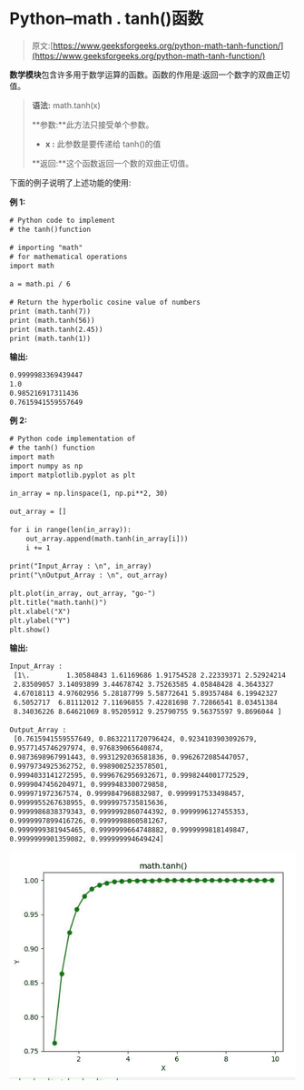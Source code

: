 # Python–math . tanh()函数

> 原文:[https://www.geeksforgeeks.org/python-math-tanh-function/](https://www.geeksforgeeks.org/python-math-tanh-function/)

**数学模块**包含许多用于数学运算的函数。函数的作用是:返回一个数字的双曲正切值。

> **语法:** math.tanh(x)
> 
> **参数:**此方法只接受单个参数。
> 
> *   **x :** 此参数是要传递给 tanh()的值
> 
> **返回:**这个函数返回一个数的双曲正切值。

下面的例子说明了上述功能的使用:

**例 1:**

```
# Python code to implement
# the tanh()function

# importing "math"
# for mathematical operations  
import math  

a = math.pi / 6

# Return the hyperbolic cosine value of numbers 
print (math.tanh(7))
print (math.tanh(56))
print (math.tanh(2.45))
print (math.tanh(1))
```

**输出:**

```
0.9999983369439447
1.0
0.985216917311436
0.7615941559557649

```

**例 2:**

```
# Python code implementation of 
# the tanh() function
import math 
import numpy as np 
import matplotlib.pyplot as plt  

in_array = np.linspace(1, np.pi**2, 30) 

out_array = [] 

for i in range(len(in_array)): 
    out_array.append(math.tanh(in_array[i])) 
    i += 1

print("Input_Array : \n", in_array)  
print("\nOutput_Array : \n", out_array)  

plt.plot(in_array, out_array, "go-")  
plt.title("math.tanh()")  
plt.xlabel("X")  
plt.ylabel("Y")  
plt.show() 
```

**输出:**

```
Input_Array : 
 [1\.         1.30584843 1.61169686 1.91754528 2.22339371 2.52924214
 2.83509057 3.14093899 3.44678742 3.75263585 4.05848428 4.3643327
 4.67018113 4.97602956 5.28187799 5.58772641 5.89357484 6.19942327
 6.5052717  6.81112012 7.11696855 7.42281698 7.72866541 8.03451384
 8.34036226 8.64621069 8.95205912 9.25790755 9.56375597 9.8696044 ]

Output_Array : 
 [0.7615941559557649, 0.8632211720796424, 0.9234103903092679, 0.9577145746297974, 0.976839065640874, 
0.9873698967991443, 0.9931292036581836, 0.9962672085447057, 0.9979734925362752, 0.9989002523578501, 
0.9994033141272595, 0.9996762956932671, 0.9998244001772529, 0.9999047456204971, 0.9999483300729858, 
0.999971972367574, 0.9999847968832987, 0.9999917533498457, 0.9999955267638955, 0.9999975735815636, 
0.9999986838379343, 0.9999992860744392, 0.9999996127455353, 0.9999997899416726, 0.9999998860581267, 
0.9999999381945465, 0.9999999664748882, 0.9999999818149847, 0.9999999901359082, 0.999999994649424]

```

![](img/6de616998261b208e9c67c3a9e3fab48.png)